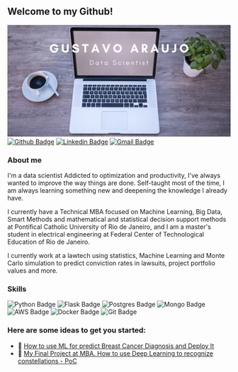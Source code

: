 ## Welcome to my Github!
![Header](https://github.com/garaujo94/garaujo94/blob/main/Gustavo_raujo.png "Header")
[![Github Badge](https://img.shields.io/badge/GitHub-100000?style=for-the-badge&logo=github&logoColor=white)](https://github.com/garaujo94)
[![Linkedin Badge](https://img.shields.io/badge/LinkedIn-0077B5?style=for-the-badge&logo=linkedin&logoColor=white)](https://www.linkedin.com/in/gustavo-a-l-araujo/)
[![Gmail Badge](https://img.shields.io/badge/Gmail-D14836?style=for-the-badge&logo=gmail&logoColor=white)](mailto:gala.gustavoantonio@gmail.com)

### About me
I'm a data scientist Addicted to optimization and productivity, I've always wanted to improve the way things are done. Self-taught most of the time, I am always learning something new and deepening the knowledge I already have.

I currently have a Technical MBA focused on Machine Learning, Big Data, Smart Methods and mathematical and statistical decision support methods at Pontifical Catholic University of Rio de Janeiro, and I am a master's student in electrical engineering at Federal Center of Technological Education of Rio de Janeiro.

I currently work at a lawtech using statistics, Machine Learning and Monte Carlo simulation to predict conviction rates in lawsuits, project portfolio values ​​and more.

### Skills
![Python Badge](https://img.shields.io/badge/Python-3776AB?style=for-the-badge&logo=python&logoColor=white)
![Flask Badge](https://img.shields.io/badge/Flask-000000?style=for-the-badge&logo=flask&logoColor=white)
![Postgres Badge](https://img.shields.io/badge/PostgreSQL-316192?style=for-the-badge&logo=postgresql&logoColor=white)
![Mongo Badge](https://img.shields.io/badge/MongoDB-4EA94B?style=for-the-badge&logo=mongodb&logoColor=white)
![AWS Badge](https://img.shields.io/badge/Amazon_AWS-232F3E?style=for-the-badge&logo=amazon-aws&logoColor=white)
![Docker Badge](https://img.shields.io/badge/Docker-2CA5E0?style=for-the-badge&logo=docker&logoColor=white)
![Git Badge](https://img.shields.io/badge/Git-F05032?style=for-the-badge&logo=git&logoColor=white)
### Here are some ideas to get you started:
- 🔭 [How to use ML for predict Breast Cancer Diagnosis and Deploy It](https://github.com/garaujo94/breast-cancer-diagnostic)
- 🌱 [My Final Project at MBA. How to use Deep Learning to recognize constellations - PoC](https://github.com/garaujo94/tcc-bi-master)
<!--
**garaujo94/garaujo94** is a ✨ _special_ ✨ repository because its `README.md` (this file) appears on your GitHub profile.

Here are some ideas to get you started:

- 🔭 I’m currently working on ...
- 🌱 I’m currently learning ...
- 👯 I’m looking to collaborate on ...
- 🤔 I’m looking for help with ...
- 💬 Ask me about ...
- 📫 How to reach me: ...
- 😄 Pronouns: ...
- ⚡ Fun fact: ...
-->
